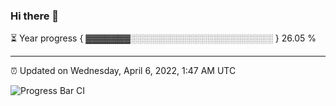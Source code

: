 ### Hi there 👋

⏳ Year progress { ▓▓▓▓▓▓▓░░░░░░░░░░░░░░░░░░░░░░░ } 26.05 %

---

⏰ Updated on Wednesday, April 6, 2022, 1:47 AM UTC

![Progress Bar CI](https://github.com/arthurbuhl/arthurbuhl/workflows/Progress%20Bar%20CI/badge.svg)
